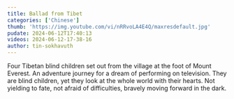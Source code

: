 ```yaml
---
title: Ballad from Tibet
categories: ['Chinese']
thumb: 'https://img.youtube.com/vi/nRRvoLA4E4Q/maxresdefault.jpg'
pudate: 2024-06-12T17:40:13
videos: 2024-06-12-17-38-16
author: tin-sokhavuth
---
```

Four Tibetan blind children set out from the village at the foot of Mount Everest. An adventure journey for a dream of performing on television. They are blind children, yet they look at the whole world with their hearts. Not yielding to fate, not afraid of difficulties, bravely moving forward in the dark.